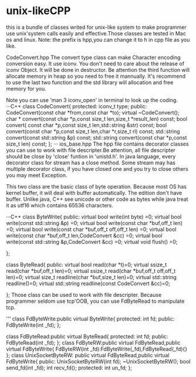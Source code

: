 # unix-likeCPP
this is a bundle of classes writed for unix-like system to make programmer use unix'system calls easily and  effective.Those classes are tested in Mac os and linux.
Note: the prefix is hpp,you can change it to h in cpp file as you like.

CodeConvert.hpp
The convert type class can make Character encoding conversion easy. It use iconv. You don't need to care about the release of iconv Object. It will be done in destructor. Be attention the third function will allocate memory in heap so you need to free it mannually. It's recommend to use the last two function and the std library will allocation and free memory for you.

Note you can use 'man 3 iconv_open' in terminal to look up the coding.
···C++
class CodeConvert{
protected:
    iconv_t type;
public:
    CodeConvert(const char *from,const char *to);
    virtual ~CodeConvert();
    char * convert(const  char *p,const size_t len,size_t *result_len) const;
    bool convert( const char *p,const size_t len,std::string &str) const;
    bool convert(const char *p,const size_t len,char *r,size_t rl) const;
    std::string convert(const std::string &p) const;
    std::string convert(const char *p,const size_t len) const;
};
···
ios_base.hpp
The hpp file contains decorator classes you can use to work with file descripter.Be attention, all file descripter should be close by 'close' funtion in 'unistd.h'. In java language, every  decorator class for stream has a close method. Some stream may has multiple decorator class, if you have closed one and you try to close others you may meet Exception.


This two class are the basic class of byte operation. Because most OS has kernel buffer, it will deal with buffer automatically. The edition don't have buffer. Unlike java, C++ see unicode or other code as bytes while java treat it as utf16 which contains 65536 characters. 

···C++
class ByteWrite{
public:
	virtual bool write(int byte) =0;
	virtual bool write(const std::string &p) =0;
	virtual bool write(const char *buf,off_t len) =0;
	virtual bool write(const char *buf,off_t off,off_t len) =0;
	virtual bool write(const char *buf,off_t len,CodeConvert &cc) =0;
	virtual bool write(const std::string &p,CodeConvert &cc) =0;
	virtual void flush() =0;

};

class ByteRead{
public:
	virtual bool read(char *t)=0;
	virtual ssize_t read(char *buf,off_t len)=0;
	virtual ssize_t read(char *buf,off_t off,off_t len)=0;
	virtual size_t readline(char *buf,size_t len)=0;
	virtual std::string readline()=0;
	virtual std::string readline(const CodeConvert &cc)=0;
    
};
Those class can be used to work with file descripter. Because programmer seldom use tcp'OOB, you can use FdByteRead to manipulate tcp.

'''
class FdByteWrite:public virtual ByteWrite{
protected:
    int fd;
public:
    FdByteWrite(int _fd); 
};

class FdByteRead:public virtual ByteRead{
protected:
    int fd;
public:
    FdByteRead(int _fd);
};
class FdByteRW:public virtual FdByteRead,public virtual FdByteWrite{
	FdByteRW(int _fd):FdByteWrite(_fd),FdByteRead(_fd){}
};
class UnixSocketByteRW:
		public virtual FdByteRead,public virtual FdByteWrite{
public:
	UnixSocketByteRW(int fd);
	~UnixSocketByteRW();
	bool send_fd(int _fd);
	int recv_fd();
protected:
	int un_fd;
};

```
